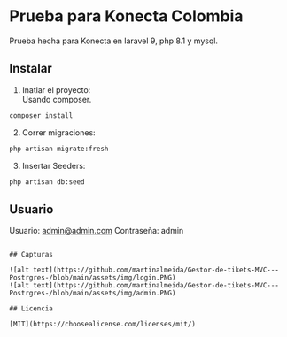 # Prueba para Konecta Colombia

Prueba hecha para Konecta en laravel 9, php 8.1 y mysql.

## Instalar

1. Inatlar el proyecto: <br />
   Usando composer.

```bash
composer install
```

2. Correr migraciones:

```bash
php artisan migrate:fresh
```

3. Insertar Seeders:

```bash
php artisan db:seed
```

## Usuario

Usuario: admin@admin.com Contraseña: admin

```

## Capturas

![alt text](https://github.com/martinalmeida/Gestor-de-tikets-MVC---Postrgres-/blob/main/assets/img/login.PNG)
![alt text](https://github.com/martinalmeida/Gestor-de-tikets-MVC---Postrgres-/blob/main/assets/img/admin.PNG)

## Licencia

[MIT](https://choosealicense.com/licenses/mit/)
```

